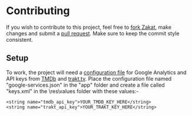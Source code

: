 # Contributing
If you wish to contribute to this project, feel free to [fork Zakat][1], make changes and submit a [pull request][2]. Make sure to keep the commit style consistent.


## Setup

To work, the project will need a [configuration file][3] for Google Analytics and API keys from [TMDb][4] and [trakt.tv][5]. Place the configuration file named "google-services.json" in the "app" folder and create a file called "keys.xml" in the \res\values folder with these values:-

	<string name="tmdb_api_key">YOUR_TMDB_KEY_HERE</string>
	<string name="trakt_api_key">YOUR_TRAKT_KEY_HERE</string>
	
 [1]: https://github.com/Ronak-LM/Zakat/fork
 [2]: https://github.com/Ronak-LM/Zakat/compare
 [3]: https://developers.google.com/mobile/add?platform=android&cntapi=analytics
 [4]: https://www.themoviedb.org/documentation/api
 [5]: http://docs.trakt.apiary.io/